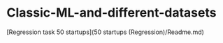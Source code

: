 # Classic-ML-and-different-datasets
[Regression task 50 startups](50 startups (Regression)/Readme.md)
